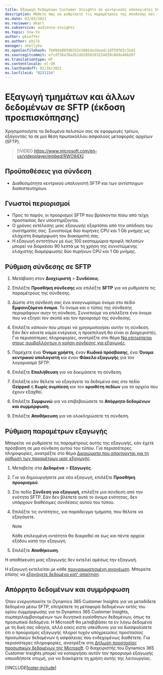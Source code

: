 ```yaml
---
title: Εξαγωγή δεδομένων Customer Insights σε κεντρικούς υπολογιστές SFTP (περιέχει βίντεο)
description: Μάθετε πώς να ρυθμίσετε τις παραμέτρους της σύνδεσης και της εξαγωγής σε μια τοποθεσία SFTP.
ms.date: 03/03/2021
ms.reviewer: mhart
ms.subservice: audience-insights
ms.topic: how-to
author: pkieffer
ms.author: philk
manager: shellyha
ms.openlocfilehash: 7b09da093d6332c5081da1beadc1df59f63c31d2
ms.sourcegitcommit: e7cdf36a78a2b1dd2850183224d39c8dde46b26f
ms.translationtype: HT
ms.contentlocale: el-GR
ms.lasthandoff: 02/16/2022
ms.locfileid: "8231154"
---
```

# <a name="export-segments-and-other-data-to-sftp-preview"></a>Εξαγωγή τμημάτων και άλλων δεδομένων σε SFTP (έκδοση προεπισκόπησης)

Χρησιμοποιήστε τα δεδομένα πελατών σας σε εφαρμογές τρίτων, εξάγοντάς τα σε μια θέση πρωτοκόλλου ασφαλούς μεταφοράς αρχείων (SFTP).

> [!VIDEO https://www.microsoft.com/en-us/videoplayer/embed/RWO94X]

## <a name="prerequisites-for-connection"></a>Προϋποθέσεις για σύνδεση

- Διαθεσιμότητα κεντρικού υπολογιστή SFTP και των αντίστοιχων διαπιστευτηρίων.

## <a name="known-limitations"></a>Γνωστοί περιορισμοί

- Προς το παρόν, οι προορισμοί SFTP που βρίσκονται πίσω από τείχη προστασίας δεν υποστηρίζονται. 
- Ο χρόνος εκτέλεσης μιας εξαγωγής εξαρτάται από την απόδοση του συστήματός σας. Συνιστούμε δύο πυρήνες CPU και 1 Gb μνήμης ως ελάχιστη διαμόρφωση του διακομιστή σας. 
- Η εξαγωγή οντοτήτων με έως 100 εκατομμύρια προφίλ πελατών μπορεί να διαρκέσει 90 λεπτά με τη χρήση της συνιστώμενης ελάχιστης διαμόρφωσης δύο πυρήνων CPU και 1 Gb μνήμης. 

## <a name="set-up-connection-to-sftp"></a>Ρύθμιση σύνδεσης σε SFTP

1. Μετάβαση στον **Διαχειριστή** > **Συνδέσεις**.

1. Επιλέξτε **Προσθήκη σύνδεσης** και επιλέξτε **SFTP** για να ρυθμίσετε τις παραμέτρους της σύνδεσης.

1. Δώστε στη σύνδεσή σας ένα αναγνωρίσιμο όνομα στο πεδίο **Εμφανιζόμενο όνομα**. Το όνομα και ο τύπος της σύνδεσης περιγράφουν αυην τη σύνδεση. Συνιστούμε να επιλέξετε ένα όνομα που να εξηγεί τον σκοπό και τον προορισμό της σύνδεσης.

1. Επιλέξτε κάποιον που μπορεί να χρησιμοποιήσει αυτήν τη σύνδεση. Εάν δεν κάνετε καμία ενέργεια, η προεπιλογή θα είναι οι Διαχειριστές. Για περισσότερες πληροφορίες, ανατρέξτε στο θέμα [Να επιτρέπεται στους συμβαλλόντων η χρήση σύνδεσης για εξαγωγές](connections.md#allow-contributors-to-use-a-connection-for-exports).

1. Παρέχετε ένα **Όνομα χρήστη**, έναν **Κωδικό πρόσβασης**, ένα **Όνομα κεντρικού υπολογιστή** και έναν **Φάκελο εξαγωγής** για τον λογαριασμό SFTP.

1. Επιλέξτε **Επαλήθευση** για να δοκιμάσετε τη σύνδεση.

1. Επιλέξτε εάν θέλετε να εξαγάγετε τα δεδομένα σας στο πεδίο **Gzipped** ή **Χωρίς συμπίεση** και τον **οριοθέτη πεδίων** για τα αρχεία που έχουν εξαχθεί.

1. Επιλέξτε **Συμφωνώ** για να επιβεβαιώσετε το **Απόρρητο δεδομένων και συμμόρφωση**.

1. Επιλέξτε **Αποθήκευση** για να ολοκληρώσετε τη σύνδεση.

## <a name="configure-an-export"></a>Ρύθμιση παραμέτρων εξαγωγής

Μπορείτε να ρυθμίσετε τις παραμέτρους αυτής της εξαγωγής, εάν έχετε πρόσβαση σε μια σύνδεση αυτού του τύπου. Για περισσότερες πληροφορίες, ανατρέξτε στο θέμα [Δικαιώματα που απαιτούνται για τη ρύθμιση των παραμέτρων μιας εξαγωγής](export-destinations.md#set-up-a-new-export).

1. Μεταβείτε στα **Δεδομένα** > **Εξαγωγές**.

1. Για να δημιουργήσετε μια νέα εξαγωγή, επιλέξτε **Προσθήκη προορισμού**.

1. Στο πεδίο **Σύνδεση για εξαγωγή**, επιλέξτε μια σύνδεση από την ενότητα SFTP. Εάν δεν βλέπετε αυτό το όνομα ενότητας, δεν υπάρχουν διαθέσιμες συνδέσεις αυτού του τύπου.

1. Επιλέξτε τις οντότητες, για παράδειγμα τμήματα, που θέλετε να εξαγάγετε.

   > [!NOTE]
   > Κάθε επιλεγμένη οντότητα θα διαιρεθεί σε έως και πέντε αρχεία εξόδου κατά την εξαγωγή. 

1. Επιλέξτε **Αποθήκευση**.

Η αποθήκευση μιας εξαγωγής δεν εκτελεί αμέσως την εξαγωγή.

Η εξαγωγή εκτελείται με κάθε [προγραμματισμένη ανανέωση](system.md#schedule-tab). Μπορείτε επίσης να [εξαγάγετε δεδομένα κατ' απαίτηση](export-destinations.md#run-exports-on-demand). 

## <a name="data-privacy-and-compliance"></a>Απόρρητο δεδομένων και συμμόρφωση

Όταν ενεργοποιείτε το Dynamics 365 Customer Insights για να μεταδίδετε δεδομένα μέσω SFTP, επιτρέπετε τη μεταφορά δεδομένων εκτός του ορίου συμμόρφωσης για το Dynamics 365 Customer Insights, συμπεριλαμβανομένων των δυνητικά ευαίσθητων δεδομένων, όπως τα προσωπικά δεδομένα. Η Microsoft θα μεταβιβάσει τα εν λόγω δεδομένα με τη δική σας οδηγία, αλλά εσείς είστε υπεύθυνοι για να διασφαλίσετε ότι ο προορισμός εξαγωγής πληροί τυχόν υποχρεώσεις προστασίας προσωπικών δεδομένων ή ασφάλειας που ενδεχομένως διαθέτετε. Για περισσότερες πληροφορίες, ανατρέξτε στη [Δήλωση προστασίας προσωπικών δεδομένων της Microsoft](https://go.microsoft.com/fwlink/?linkid=396732).
Ο διαχειριστής του Dynamics 365 Customer Insights μπορεί να καταργήσει αυτόν τον προορισμό εξαγωγής οποιαδήποτε στιγμή, για να διακόψετε τη χρήση αυτής της λειτουργίας.

[!INCLUDE[footer-include](../includes/footer-banner.md)]
